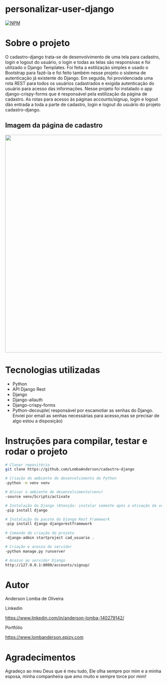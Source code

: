 # personalizar-user-django
[![NPM](https://img.shields.io/npm/l/react)](https://github.com/LombaAnderson/personalizar-user-django/blob/main/LICENSE)

# Sobre o projeto
 O cadastro-django trata-se de desenvolvimento de uma tela para cadastro, login e logout do usuário, o login e todas as telas são responsivas e foi utilizado o Django Templates.
Foi feita a estilização simples e usado o Bootstrap para fazê-la e foi feito também nesse projeto o sistema de autenticação já existente do Django. Em seguida, foi providenciada uma rota REST para todos os usuários cadastrados e exigida autenticação do usuário para acesso das informações. Nesse projeto foi instalado o app django-crispy-forms que é responsável pela estilização da página de cadastro. As rotas para acesso às páginas accounts/signup, login e logout dão entrada a toda a parte de cadastro, login e logout do usuário do projeto cadastro-django.

## Imagem da página de cadastro
<div align="center">
<img src="https://user-images.githubusercontent.com/60937513/151632442-a036dd94-240c-4e97-8bc8-b481659836c8.png" width="700" />
</div>

# Tecnologias utilizadas

- Python
- API Django Rest
- Django
- Django-allauth
- Django-crispy-forms
- Python-decouple( responsável por escamotiar as senhas do Django. Enviei por email as senhas necessárias para acesso,mas se precisar de algo estou a disposição)

# Instruções para compilar, testar e rodar o projeto

```bash
# Clonar repositório
git clone https://github.com/LombaAnderson/cadastro-django

# Criação do ambiente de desenvolvimento do Python
-python -m venv venv

# Ativar o ambiente de desenvolvimento(venv)
-source venv/Scripts/activate

# Instalação do Django (Atenção: instalar somente após a ativação da venv)
-pip install django

# Instalação do pacote do Django Rest Framework
-pip install django djangorestframework
 
# Comando de criação do projeto
-django-admin startproject cad_usuario .

# Criação e acesso do servidor
-python manage.py runserver

# Acesso ao servidor Django
http://127.0.0.1:8000/accounts/signup/

```

# Autor

Anderson Lomba de Oliveira

Linkedin

https://www.linkedin.com/in/anderson-lomba-140279142/

Portfólio

https://www.lombanderson.epizy.com

# Agradecimentos

Agradeço ao meu Deus que é meu tudo, Ele olha sempre por mim e a minha esposa, minha companheira que amo muito e sempre torce por mim!
